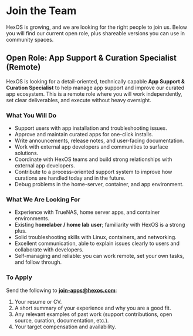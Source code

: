 # Join the Team

HexOS is growing, and we are looking for the right people to join us.
Below you will find our current open role, plus shareable versions you can use in community spaces.

## Open Role: App Support & Curation Specialist (Remote)

HexOS is looking for a detail-oriented, technically capable **App Support & Curation Specialist** to help manage app support and improve our curated app ecosystem. This is a remote role where you will work independently, set clear deliverables, and execute without heavy oversight.

### What You Will Do
- Support users with app installation and troubleshooting issues.
- Approve and maintain curated apps for one-click installs.
- Write announcements, release notes, and user-facing documentation.
- Work with external app developers and communities to surface solutions.
- Coordinate with HexOS teams and build strong relationships with external app developers.
- Contribute to a process-oriented support system to improve how curations are handled today and in the future.
- Debug problems in the home-server, container, and app environment.

### What We Are Looking For
- Experience with TrueNAS, home server apps, and container environments.
- Existing **homelaber / home lab user**; familiarity with HexOS is a strong plus.
- Solid troubleshooting skills with Linux, containers, and networking.
- Excellent communication, able to explain issues clearly to users and collaborate with developers.
- Self-managing and reliable: you can work remote, set your own tasks, and follow through.

### To Apply
Send the following to **join-apps@hexos.com**:
1. Your resume or CV.
2. A short summary of your experience and why you are a good fit.
3. Any relevant examples of past work (support contributions, open source, curation, documentation, etc.).
4. Your target compensation and availability.
